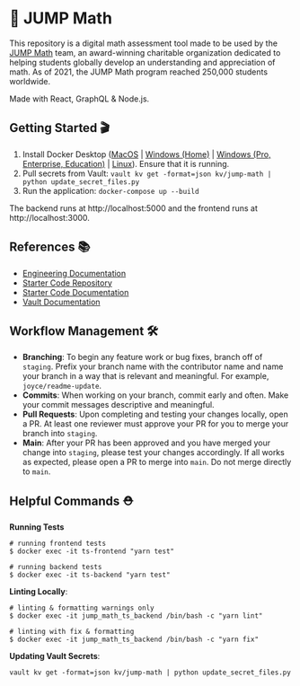 # 🧮 JUMP Math

This repository is a digital math assessment tool made to be used by the [JUMP Math](https://jumpmath.org/) team, an award-winning charitable organization dedicated to helping students globally develop an understanding and appreciation of math. As of 2021, the JUMP Math program reached 250,000 students worldwide.

Made with React, GraphQL & Node.js.

## Getting Started 🎬
1. Install Docker Desktop ([MacOS](https://docs.docker.com/docker-for-mac/install/) | [Windows (Home)](https://docs.docker.com/docker-for-windows/install-windows-home/) | [Windows (Pro, Enterprise, Education)](https://docs.docker.com/docker-for-windows/install/) | [Linux](https://docs.docker.com/engine/install/#server)). Ensure that it is running.
2. Pull secrets from Vault: `vault kv get -format=json kv/jump-math | python update_secret_files.py`
3. Run the application: `docker-compose up --build`

The backend runs at http://localhost:5000 and the frontend runs at http://localhost:3000.

## References 📚
- [Engineering Documentation](https://www.notion.so/uwblueprintexecs/Engineering-637f85d8ff4b4e87a507171927beb38d)
- [Starter Code Repository](https://github.com/uwblueprint/starter-code-v2)
- [Starter Code Documentation](https://uwblueprint.github.io/starter-code-v2/docs/getting-started)
- [Vault Documentation](https://www.notion.so/uwblueprintexecs/Secret-Management-2d5b59ef0987415e93ec951ce05bf03e#d6b60b9cd5694ffbb2dbb265d03048ce)

## Workflow Management 🛠
- **Branching**: To begin any feature work or bug fixes, branch off of `staging`. Prefix your branch name with the contributor name and name your branch in a way that is relevant and meaningful. For example, `joyce/readme-update`. 
- **Commits**: When working on your branch, commit early and often. Make your commit messages descriptive and meaningful. 
- **Pull Requests**: Upon completing and testing your changes locally, open a PR. At least one reviewer must approve your PR for you to merge your branch into `staging`. 
- **Main**: After your PR has been approved and you have merged your change into `staging`, please test your changes accordingly. If all works as expected, please open a PR to merge into `main`. Do not merge directly to `main`.

## Helpful Commands ⛑

**Running Tests**
    
    # running frontend tests
    $ docker exec -it ts-frontend "yarn test"
    
    # running backend tests
    $ docker exec -it ts-backend "yarn test"

**Linting Locally**: 

    # linting & formatting warnings only
    $ docker exec -it jump_math_ts_backend /bin/bash -c "yarn lint"

    # linting with fix & formatting
    $ docker exec -it jump_math_ts_backend /bin/bash -c "yarn fix"

**Updating Vault Secrets**:

    vault kv get -format=json kv/jump-math | python update_secret_files.py
